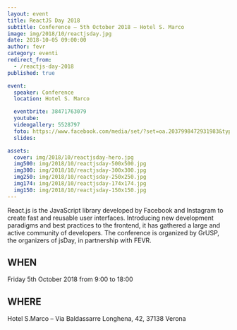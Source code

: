 ```yaml
---
layout: event
title: ReactJS Day 2018
subtitle: Conference – 5th October 2018 – Hotel S. Marco
image: img/2018/10/reactjsday.jpg
date: 2018-10-05 09:00:00
author: fevr
category: eventi
redirect_from:
  - /reactjs-day-2018
published: true

event:
  speaker: Conference
  location: Hotel S. Marco

  eventbrite: 38471763079
  youtube:
  videogallery: 5528797
  foto: https://www.facebook.com/media/set/?set=oa.2037998472931983&type=3
  slides:

assets:
  cover: img/2018/10/reactjsday-hero.jpg
  img500: img/2018/10/reactjsday-500x500.jpg
  img300: img/2018/10/reactjsday-300x300.jpg
  img250: img/2018/10/reactjsday-250x250.jpg
  img174: img/2018/10/reactjsday-174x174.jpg
  img150: img/2018/10/reactjsday-150x150.jpg
---
```


React.js is the JavaScript library developed by Facebook and Instagram to create fast and reusable user interfaces. Introducing new development paradigms and best practices to the frontend, it has gathered a large and active community of developers. The conference is organized by GrUSP, the organizers of jsDay, in partnership with FEVR.


## WHEN
Friday 5th October 2018 from 9:00 to 18:00

## WHERE
Hotel S.Marco – Via Baldassarre Longhena, 42, 37138 Verona